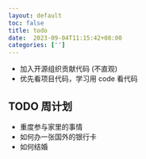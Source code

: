 ```yaml
---
layout: default
toc: false
title: todo
date:  2023-09-04T11:15:42+08:00
categories: ['']
---
```


- 加入开源组织贡献代码 (不直观)
- 优先看项目代码，学习用 code 看代码

## TODO 周计划 
<!-- - 使用 "沉浸式翻译"制作双语电子书，用来看英文 -->
<!-- - 网面就不适合裸坐，亏你还坚持这么用，我是买了个黄古林藤席坐垫，垫上还可以,45*45的。 -->
<!-- - 冥想 -->

- 重度参与家里的事情
- 如何办一张国外的银行卡
- 如何结婚
<!-- - 浏览器手机模式 -->
